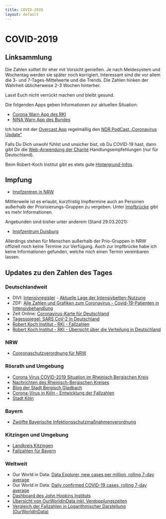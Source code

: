 ```yaml
---
title: COVID-2019
layout: default
---
```


# COVID-2019

## Linksammlung

Die Zahlen solltet Ihr eher mit Vorsicht genießen. Je nach Meldesystem und Wochentag werden sie später noch korrigiert. Interessant sind die vor allem die 3- und 7-Tages-Mittelwerte und die Trends. Die Zahlen hinken der Wahrheit üblicherweise 2-3 Wochen hinterher.

Lasst Euch nicht verrückt machen und bleibt gesund.

Die folgenden Apps geben Informationen zur aktuellen Situation:

* [Corona Warn App des RKI](https://apps.apple.com/de/app/corona-warn-app/id1512595757)
* [NINA Warn App des Bundes](https://apps.apple.com/de/app/nina/id949360949)

Ich höre mit der [Overcast App](https://apps.apple.com/us/app/overcast/id888422857) regelmäßig den [NDR PodCast „Coronavirus Update“](https://www.ndr.de/nachrichten/info/podcast4684.html)

Falls Du Dich unwohl fühlst und unsicher bist, ob Du COVID-19 hast, dann gibt Dir die [Web-Anwendung der Charité](https://covapp.charite.de) Handlungsempfehlungen (nur für Deutschland).

Beim Robert-Koch Institut gibt es stets gute [Hintergrund-Infos](https://www.rki.de/DE/Content/InfAZ/N/Neuartiges_Coronavirus/nCoV.html).

## Impfung

* [Impfzentren in NRW](https://coronaimpfung.nrw/impfzentren)

Mittlerweile ist es erlaubt, kurzfristig Impftermine auch an Personen außerhalb der Priorisierungs-Gruppen zu vergeben.
Unter [Impfbrücke](https://impfbruecke.de/) gibt es mehr Informationen.

Angebunden sind bisher unter anderem (Stand 29.03.2021):

* [Impfzentrum Duisburg](https://www.duisburg.de/allgemein/fachbereiche/feuerwehr/fieberzentrum.php)

Allerdings stehen für Menschen außerhalb der Prio-Gruppen in NRW offiziell noch keine Termine zur Verfügung.
Auch zur Impfbrücke habe ich keine Informationen gefunden, welche mich einen Termin vereinbaren lassen.

## Updates zu den Zahlen des Tages

### Deutschlandweit

* DIVI: [Intensivregister](https://www.intensivregister.de/#/index) - [Aktuelle Lage der Intensivbetten-Nutzung](https://www.intensivregister.de/#/aktuelle-lage/kartenansichten)
* ZDF: [Alle Zahlen und Grafiken zum Coronavirus - Covid-19-Patienten in Intensivbehandlung](https://www.zdf.de/nachrichten/heute/coronavirus-ausbreitung-infografiken-102.html)
* Zeit Online: [Coronavirus-Karte für Deutschland](https://www.zeit.de/wissen/gesundheit/coronavirus-echtzeit-karte-deutschland-landkreise-infektionen-ausbreitung)
* [Tagesspiegel: SARS CoV-2 in Deutschland](https://interaktiv.tagesspiegel.de/lab/karte-sars-cov-2-in-deutschland-landkreise/?utm_source=tagesspiegel.de&utm_medium=html-box-home&utm_campaign=corona)
* [Robert Koch Institut - RKI - Fallzahlen](https://www.rki.de/DE/Content/InfAZ/N/Neuartiges_Coronavirus/Fallzahlen.html)
* [Robert Koch Institut - RKI - Übersicht über die Verteilung in Deutschland](https://corona.rki.de/)

### NRW

* [Conronaschutzverordnung für NRW](https://www.land.nrw/corona)

### Rösrath und Umgebung

* [Corona Virus COVID-2019 Situation im Rheinisch Bergischen Kreis](https://rbk-direkt.maps.arcgis.com/apps/opsdashboard/index.html#/252af02201ee4a70bf4190b339731eee)
* [Nachrichten des Rheinisch-Bergischen Kreises](https://www.rbk-direkt.de/aktuelles.aspx)
* [Blog der Stadt Bergisch Gladbach](https://in-gl.de/2020/03/27/liveblog-corona-in-gl-27-3/)
* [Corona-Virus in Köln - Entwicklung der Fallzahlen](https://www.stadt-koeln.de/artikel/69443/index.html#)
* [Stadt Köln](https://www.koeln.de)

### Bayern

* [Zwölfte Bayerische Infektionsschutzmaßnahmenverordnung](https://www.gesetze-bayern.de/Content/Document/BayIfSMV_12)

### Kitzingen und Umgebung

* [Landkreis Kitzingen](https://www.kitzingen.de/buergerservice/aktuelles/aktuelles-2020/uebersichtsseite-corona/)
* [Fallzahlen für Bayern](https://www.lgl.bayern.de/gesundheit/infektionsschutz/infektionskrankheiten_a_z/coronavirus/karte_coronavirus/index.htm)

### Weltweit

* Our World in Data: [Data Explorer, new cases per million, rolling 7-day average](https://ourworldindata.org/coronavirus-data-explorer?zoomToSelection=true&time=2020-08-12..latest&country=DEU~NLD~GBR~ESP~FRA~PRT~CHE~AUT~CZE~POL~SWE~NOR~DNK~BEL~LUX~ITA~USA&region=World&casesMetric=true&interval=smoothed&perCapita=true&smoothing=7&pickerMetric=total_cases&pickerSort=desc)
* Our World in Data: [Daily confirmed COVID-19 cases, rolling 7-day average](https://ourworldindata.org/grapher/daily-covid-cases-7-day?tab=chart&time=2020-03-01..latest&country=DEU~NLD~FRA~BEL~ESP~LIE~CZE~CHE~GBR~AUT~POL~SWE~DNK)
* [Dashboard des John Hopkins Instituts](https://www.arcgis.com/apps/opsdashboard/index.html#/bda7594740fd40299423467b48e9ecf6)
* [Übersicht von OurWorldInData inkl. Verdopplungszeiten](https://ourworldindata.org/coronavirus)
* [Vergleich der Fallzahlen in Logarithmischer Darstellung (OurWorldInData)](https://ourworldindata.org/grapher/covid-confirmed-cases-since-100th-case?country=DEU)
